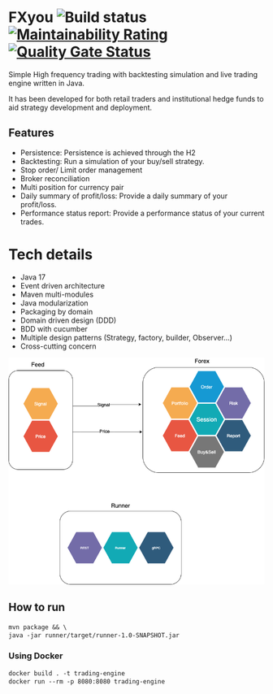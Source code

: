 # FXyou  ![Build status](https://github.com/apssouza22/trading-system/actions/workflows/ci.yml/badge.svg) [![Maintainability Rating](https://sonarcloud.io/api/project_badges/measure?project=apssouza22_trading-system&metric=sqale_rating)](https://sonarcloud.io/dashboard?id=apssouza22_trading-system) [![Quality Gate Status](https://sonarcloud.io/api/project_badges/measure?project=apssouza22_trading-system&metric=alert_status)](https://sonarcloud.io/dashboard?id=apssouza22_trading-system)
Simple High frequency trading with backtesting simulation and live trading engine written in Java.

It has been developed for both retail traders and institutional hedge funds to aid strategy development and deployment.

## Features
* Persistence: Persistence is achieved through the H2
* Backtesting: Run a simulation of your buy/sell strategy.
* Stop order/ Limit order management
* Broker reconciliation
* Multi position for currency pair
* Daily summary of profit/loss: Provide a daily summary of your profit/loss.
* Performance status report: Provide a performance status of your current trades.

# Tech details
* Java 17
* Event driven architecture
* Maven multi-modules
* Java modularization
* Packaging by domain
* Domain driven design (DDD)
* BDD with cucumber
* Multiple design patterns (Strategy, factory, builder, Observer...)
* Cross-cutting concern

![Alt text](assets/trading-system.png?raw=true "Trading system")

## How to run
```
mvn package && \
java -jar runner/target/runner-1.0-SNAPSHOT.jar
``` 

### Using Docker

```
docker build . -t trading-engine
docker run --rm -p 8080:8080 trading-engine
```

